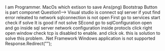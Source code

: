 I am Programmer.
MacOs which extison to save Ans(png)
Bootstrap Button is part componet
Question1-->
Visual studio is connect sql server if yout find error releated to network sqlconnection is not open 
First go to  services  start check if solve It is good if not solve 
SEcond  go to sqlConfiguration open and go inside sql server network configuration inside protocls click right open window check tcp is disabled to enable. and click ok.
this is solution to solve this problem.
.Net Framework
Windows application is not supported Response.Redirect("");

